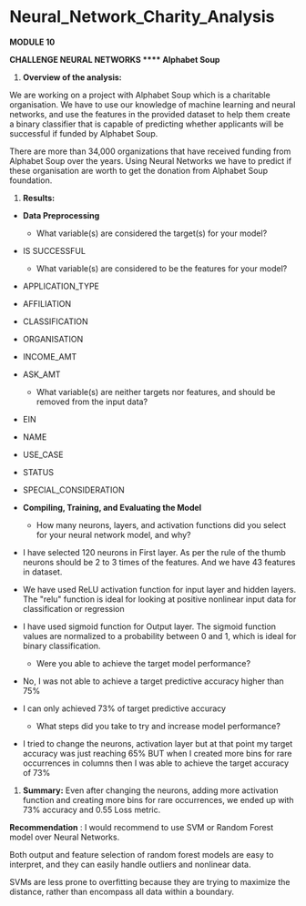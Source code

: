 # Neural_Network_Charity_Analysis
**MODULE 10**

**CHALLENGE
 NEURAL NETWORKS **** Alphabet Soup**

1. **Overview of the analysis:**

We are working on a project with Alphabet Soup which is a charitable organisation. We have to use our knowledge of machine learning and neural networks, and use the features in the provided dataset to help them create a binary classifier that is capable of predicting whether applicants will be successful if funded by Alphabet Soup.

There are more than 34,000 organizations that have received funding from Alphabet Soup over the years. Using Neural Networks we have to predict if these organisation are worth to get the donation from Alphabet Soup foundation.

1. **Results:**

- **Data Preprocessing**
  - What variable(s) are considered the target(s) for your model?
- IS SUCCESSFUL
  - What variable(s) are considered to be the features for your model?
- APPLICATION\_TYPE
- AFFILIATION
- CLASSIFICATION
- ORGANISATION
- INCOME\_AMT
- ASK\_AMT
  - What variable(s) are neither targets nor features, and should be removed from the input data?
- EIN
- NAME
- USE\_CASE
- STATUS
- SPECIAL\_CONSIDERATION

- **Compiling, Training, and Evaluating the Model**

  - How many neurons, layers, and activation functions did you select for your neural network model, and why?
- I have selected 120 neurons in First layer. As per the rule of the thumb neurons should be 2 to 3 times of the features. And we have 43 features in dataset.
- We have used ReLU activation function for input layer and hidden layers. The &quot;relu&quot; function is ideal for looking at positive nonlinear input data for classification or regression
- I have used sigmoid function for Output layer. The sigmoid function values are normalized to a probability between 0 and 1, which is ideal for binary classification.
  - Were you able to achieve the target model performance?
- No, I was not able to achieve a target predictive accuracy higher than 75%
- I can only achieved 73% of target predictive accuracy
  - What steps did you take to try and increase model performance?
- I tried to change the neurons, activation layer but at that point my target accuracy was just reaching 65% BUT when I created more bins for rare occurrences in columns then I was able to achieve the target accuracy of 73%

1. **Summary:**  Even after changing the neurons, adding more activation function and creating more bins for rare occurrences, we ended up with 73% accuracy and 0.55 Loss metric.

**Recommendation** : I would recommend to use SVM or Random Forest model over Neural Networks.

Both output and feature selection of random forest models are easy to interpret, and they can easily handle outliers and nonlinear data.

SVMs are less prone to overfitting because they are trying to maximize the distance, rather than encompass all data within a boundary.